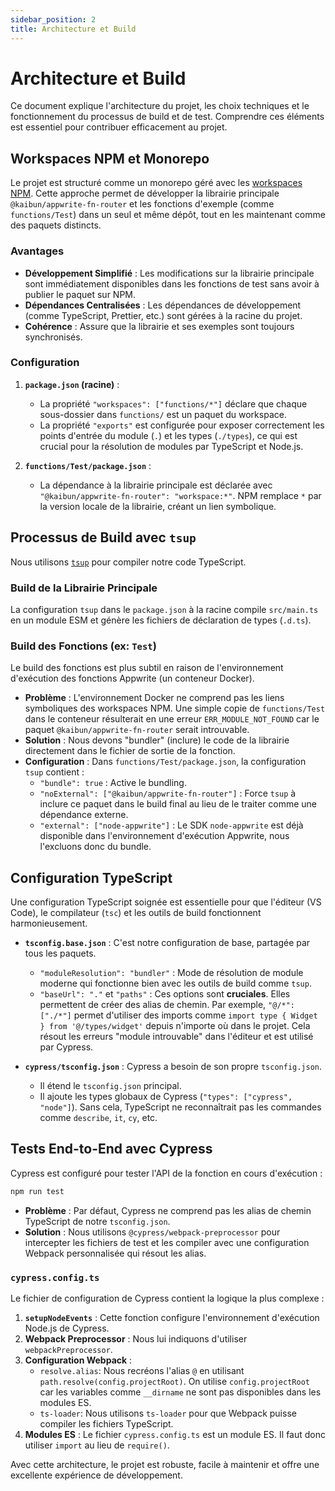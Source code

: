 ```yaml
---
sidebar_position: 2
title: Architecture et Build
---
```


# Architecture et Build

Ce document explique l'architecture du projet, les choix techniques et le fonctionnement du processus de build et de test. Comprendre ces éléments est essentiel pour contribuer efficacement au projet.

## Workspaces NPM et Monorepo

Le projet est structuré comme un monorepo géré avec les [workspaces NPM](https://docs.npmjs.com/cli/v10/using-npm/workspaces). Cette approche permet de développer la librairie principale `@kaibun/appwrite-fn-router` et les fonctions d'exemple (comme `functions/Test`) dans un seul et même dépôt, tout en les maintenant comme des paquets distincts.

### Avantages

- **Développement Simplifié** : Les modifications sur la librairie principale sont immédiatement disponibles dans les fonctions de test sans avoir à publier le paquet sur NPM.
- **Dépendances Centralisées** : Les dépendances de développement (comme TypeScript, Prettier, etc.) sont gérées à la racine du projet.
- **Cohérence** : Assure que la librairie et ses exemples sont toujours synchronisés.

### Configuration

1.  **`package.json` (racine)** :
    - La propriété `"workspaces": ["functions/*"]` déclare que chaque sous-dossier dans `functions/` est un paquet du workspace.
    - La propriété `"exports"` est configurée pour exposer correctement les points d'entrée du module (`.`) et les types (`./types`), ce qui est crucial pour la résolution de modules par TypeScript et Node.js.

2.  **`functions/Test/package.json`** :
    - La dépendance à la librairie principale est déclarée avec `"@kaibun/appwrite-fn-router": "workspace:*"`. NPM remplace `*` par la version locale de la librairie, créant un lien symbolique.

## Processus de Build avec `tsup`

Nous utilisons [`tsup`](https://tsup.egoist.dev/) pour compiler notre code TypeScript.

### Build de la Librairie Principale

La configuration `tsup` dans le `package.json` à la racine compile `src/main.ts` en un module ESM et génère les fichiers de déclaration de types (`.d.ts`).

### Build des Fonctions (ex: `Test`)

Le build des fonctions est plus subtil en raison de l'environnement d'exécution des fonctions Appwrite (un conteneur Docker).

- **Problème** : L'environnement Docker ne comprend pas les liens symboliques des workspaces NPM. Une simple copie de `functions/Test` dans le conteneur résulterait en une erreur `ERR_MODULE_NOT_FOUND` car le paquet `@kaibun/appwrite-fn-router` serait introuvable.
- **Solution** : Nous devons "bundler" (inclure) le code de la librairie directement dans le fichier de sortie de la fonction.
- **Configuration** : Dans `functions/Test/package.json`, la configuration `tsup` contient :
  - `"bundle": true` : Active le bundling.
  - `"noExternal": ["@kaibun/appwrite-fn-router"]` : Force `tsup` à inclure ce paquet dans le build final au lieu de le traiter comme une dépendance externe.
  - `"external": ["node-appwrite"]` : Le SDK `node-appwrite` est déjà disponible dans l'environnement d'exécution Appwrite, nous l'excluons donc du bundle.

## Configuration TypeScript

Une configuration TypeScript soignée est essentielle pour que l'éditeur (VS Code), le compilateur (`tsc`) et les outils de build fonctionnent harmonieusement.

- **`tsconfig.base.json`** : C'est notre configuration de base, partagée par tous les paquets.
  - `"moduleResolution": "bundler"` : Mode de résolution de module moderne qui fonctionne bien avec les outils de build comme `tsup`.
  - `"baseUrl": "."` et `"paths"` : Ces options sont **cruciales**. Elles permettent de créer des alias de chemin. Par exemple, `"@/*": ["./*"]` permet d'utiliser des imports comme `import type { Widget } from '@/types/widget'` depuis n'importe où dans le projet. Cela résout les erreurs "module introuvable" dans l'éditeur et est utilisé par Cypress.

- **`cypress/tsconfig.json`** : Cypress a besoin de son propre `tsconfig.json`.
  - Il étend le `tsconfig.json` principal.
  - Il ajoute les types globaux de Cypress (`"types": ["cypress", "node"]`). Sans cela, TypeScript ne reconnaîtrait pas les commandes comme `describe`, `it`, `cy`, etc.

## Tests End-to-End avec Cypress

Cypress est configuré pour tester l'API de la fonction en cours d'exécution :

```sh
npm run test
```

- **Problème** : Par défaut, Cypress ne comprend pas les alias de chemin TypeScript de notre `tsconfig.json`.
- **Solution** : Nous utilisons `@cypress/webpack-preprocessor` pour intercepter les fichiers de test et les compiler avec une configuration Webpack personnalisée qui résout les alias.

### `cypress.config.ts`

Le fichier de configuration de Cypress contient la logique la plus complexe :

1.  **`setupNodeEvents`** : Cette fonction configure l'environnement d'exécution Node.js de Cypress.
2.  **Webpack Preprocessor** : Nous lui indiquons d'utiliser `webpackPreprocessor`.
3.  **Configuration Webpack** :
    - `resolve.alias`: Nous recréons l'alias `@` en utilisant `path.resolve(config.projectRoot)`. On utilise `config.projectRoot` car les variables comme `__dirname` ne sont pas disponibles dans les modules ES.
    - `ts-loader`: Nous utilisons `ts-loader` pour que Webpack puisse compiler les fichiers TypeScript.
4.  **Modules ES** : Le fichier `cypress.config.ts` est un module ES. Il faut donc utiliser `import` au lieu de `require()`.

Avec cette architecture, le projet est robuste, facile à maintenir et offre une excellente expérience de développement.
